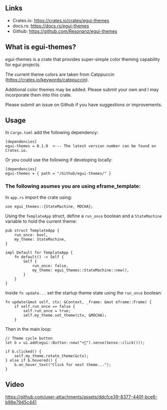 ## Links

* Crates.io: https://crates.io/crates/egui-themes
* docs.rs: https://docs.rs/egui-themes
* Github: https://github.com/Resonanz/egui-themes

## What is egui-themes?

egui-themes is a crate that provides super-simple color theming capability for egui projects.

The current theme colors are taken from Catppuccin (https://crates.io/keywords/catppuccin).

Additional color themes may be added. Please submit your own and I may incorporate them into this crate.

Please submit an issue on Github if you have suggestions or improvements.

## Usage

In ```Cargo.toml``` add the following dependency:

```
[dependencies]
egui-themes = 0.1.0  <--- The latest version number can be found on Crates.io.
```

Or you could use the following if developing locally:
```
[dependencies]
egui-themes = { path = "/Github/egui-themes/" }
```

### The following asumes you are using eframe_template:

In ```app.rs``` import the crate using:

```use egui_themes::{StateMachine, MOCHA};```

Using the ```TemplateApp``` struct, define a ```run_once``` boolean and a ```StateMachine``` variable to hold the current theme:

```
pub struct TemplateApp {
    run_once: bool,
    my_theme: StateMachine,
}

impl Default for TemplateApp {
    fn default() -> Self {
        Self {
            run_once: false,
            my_theme: egui_themes::StateMachine::new(),
        }
    }
}
```

Inside ```fn update...``` set the startup theme state using the ```run_once``` boolean:

```
fn update(&mut self, ctx: &Context, _frame: &mut eframe::Frame) {
    if self.run_once == false {
        self.run_once = true;
        self.my_theme.set_theme(ctx, &MOCHA);
    }
```
 Then in the main loop:

```
// Theme cycle button
let b = ui.add(egui::Button::new("☀🌙").sense(Sense::click()));

if b.clicked() {
    self.my_theme.rotate_theme(&ctx);
} else if b.hovered() {
    b.on_hover_text("Click for next theme...");
}
```




## Video
https://github.com/user-attachments/assets/ddcfce39-8377-440f-bce6-b98e7945c441
